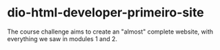 # dio-html-developer-primeiro-site
The course challenge aims to create an "almost" complete website, with everything we saw in modules 1 and 2.
